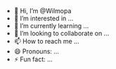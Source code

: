 - 👋 Hi, I’m @Wilmopa
- 👀 I’m interested in ...
- 🌱 I’m currently learning ...
- 💞️ I’m looking to collaborate on ...
- 📫 How to reach me ...
- 😄 Pronouns: ...
- ⚡ Fun fact: ...

<!---
Wilmopa/Wilmopa is a ✨ special ✨ repository because its `README.md` (this file) appears on your GitHub profile.
You can click the Preview link to take a look at your changes.
--->
